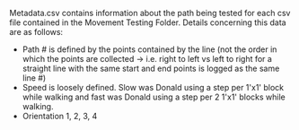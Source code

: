 Metadata.csv contains information about the path being tested for each csv file contained in the Movement Testing Folder.
Details concerning this data are as follows:
 - Path # is defined by the points contained by the line (not the order in which the points are collected -> i.e. right to left vs left to right for a straight line with the same start and end points is logged as the same line #)
 - Speed is loosely defined. Slow was Donald using a step per 1'x1' block while walking and fast was Donald using a step per 2 1'x1' blocks while walking.
 - Orientation 1, 2, 3, 4
